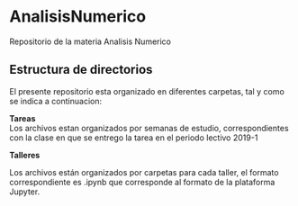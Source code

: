 # AnalisisNumerico

Repositorio de la materia Analisis Numerico

## Estructura de directorios

El presente repositorio esta organizado en diferentes carpetas, tal y como se indica a continuacion:

**Tareas**  
Los archivos estan organizados por semanas de estudio, correspondientes con la clase en que se entrego la tarea en el periodo lectivo   2019-1  

**Talleres**

Los archivos están organizados por carpetas para cada taller, el formato correspondiente es .ipynb que corresponde al formato de la plataforma Jupyter. 
